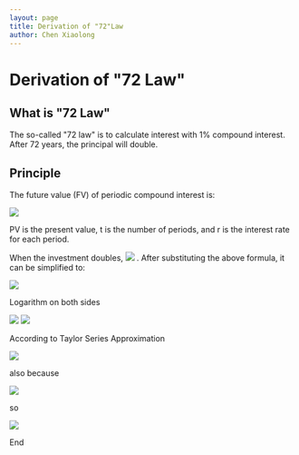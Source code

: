 ```yaml
---
layout: page
title: Derivation of "72"Law 
author: Chen Xiaolong
---
```


# Derivation of "72 Law"

## What is "72 Law"

The so-called "72 law" is to calculate interest with 1% compound interest. After 72 years, the principal will double.

## Principle
The future value (FV) of periodic compound interest is:

<div style="align: center">
	<img src="http://latex.codecogs.com/gif.latex?FV=PV(1+r)^t"> 
</div>

PV is the present value, t is the number of periods, and r is the interest rate for each period.

When the investment doubles, <img src="http://latex.codecogs.com/gif.latex?ln2=t\times ln(1+r)"> . After substituting the above formula, it can be simplified to:

<img src="http://latex.codecogs.com/gif.latex?2 = (1+r)^t"> 

Logarithm on both sides

<img src="http://latex.codecogs.com/gif.latex?ln2=t\times ln(1+r)"> 

<img src="http://latex.codecogs.com/gif.latex?\frac{ln2}{ln(1+r)}=t"> 

According to Taylor Series Approximation

<img src="http://latex.codecogs.com/gif.latex?ln(1+r) \approx r"> 

also because

<img src="http://latex.codecogs.com/gif.latex?ln2\approx0.69"> 

so

<img src="http://latex.codecogs.com/gif.latex?\frac{0.69}{r}\approx t"> 

End
